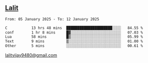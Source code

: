 ## [Lalit](https://lalit.sh)

<!--START_SECTION:waka-->

```txt
From: 05 January 2025 - To: 12 January 2025

C           13 hrs 48 mins  █████████████████████░░░░   84.55 %
conf        1 hr 8 mins     █▓░░░░░░░░░░░░░░░░░░░░░░░   07.03 %
Lua         58 mins         █▒░░░░░░░░░░░░░░░░░░░░░░░   05.99 %
Text        9 mins          ▒░░░░░░░░░░░░░░░░░░░░░░░░   01.00 %
Other       5 mins          ░░░░░░░░░░░░░░░░░░░░░░░░░   00.61 %
```

<!--END_SECTION:waka-->

lalitvijay9480@gmail.com
